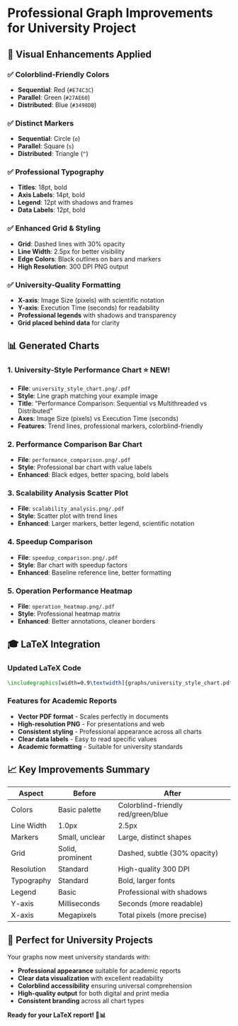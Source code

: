 # Professional Graph Improvements for University Project

## 🎨 Visual Enhancements Applied

### ✅ **Colorblind-Friendly Colors**
- **Sequential**: Red (`#E74C3C`) 
- **Parallel**: Green (`#27AE60`)
- **Distributed**: Blue (`#3498DB`)

### ✅ **Distinct Markers**
- **Sequential**: Circle (`o`)
- **Parallel**: Square (`s`) 
- **Distributed**: Triangle (`^`)

### ✅ **Professional Typography**
- **Titles**: 18pt, bold
- **Axis Labels**: 14pt, bold
- **Legend**: 12pt with shadows and frames
- **Data Labels**: 12pt, bold

### ✅ **Enhanced Grid & Styling**
- **Grid**: Dashed lines with 30% opacity
- **Line Width**: 2.5px for better visibility
- **Edge Colors**: Black outlines on bars and markers
- **High Resolution**: 300 DPI PNG output

### ✅ **University-Quality Formatting**
- **X-axis**: Image Size (pixels) with scientific notation
- **Y-axis**: Execution Time (seconds) for readability
- **Professional legends** with shadows and transparency
- **Grid placed behind data** for clarity

## 📊 Generated Charts

### 1. **University-Style Performance Chart** ⭐ NEW!
- **File**: `university_style_chart.png/.pdf`
- **Style**: Line graph matching your example image
- **Title**: "Performance Comparison: Sequential vs Multithreaded vs Distributed"
- **Axes**: Image Size (pixels) vs Execution Time (seconds)
- **Features**: Trend lines, professional markers, colorblind-friendly

### 2. **Performance Comparison Bar Chart**
- **File**: `performance_comparison.png/.pdf`
- **Style**: Professional bar chart with value labels
- **Enhanced**: Black edges, better spacing, bold labels

### 3. **Scalability Analysis Scatter Plot**
- **File**: `scalability_analysis.png/.pdf`
- **Style**: Scatter plot with trend lines
- **Enhanced**: Larger markers, better legend, scientific notation

### 4. **Speedup Comparison**
- **File**: `speedup_comparison.png/.pdf`
- **Style**: Bar chart with speedup factors
- **Enhanced**: Baseline reference line, better formatting

### 5. **Operation Performance Heatmap**
- **File**: `operation_heatmap.png/.pdf`
- **Style**: Professional heatmap matrix
- **Enhanced**: Better annotations, cleaner borders

## 🎓 LaTeX Integration

### Updated LaTeX Code
```latex
\includegraphics[width=0.9\textwidth]{graphs/university_style_chart.pdf}
```

### Features for Academic Reports
- **Vector PDF format** - Scales perfectly in documents
- **High-resolution PNG** - For presentations and web
- **Consistent styling** - Professional appearance across all charts
- **Clear data labels** - Easy to read specific values
- **Academic formatting** - Suitable for university standards

## 📈 Key Improvements Summary

| Aspect | Before | After |
|--------|--------|-------|
| Colors | Basic palette | Colorblind-friendly red/green/blue |
| Line Width | 1.0px | 2.5px |
| Markers | Small, unclear | Large, distinct shapes |
| Grid | Solid, prominent | Dashed, subtle (30% opacity) |
| Resolution | Standard | High-quality 300 DPI |
| Typography | Standard | Bold, larger fonts |
| Legend | Basic | Professional with shadows |
| Y-axis | Milliseconds | Seconds (more readable) |
| X-axis | Megapixels | Total pixels (more precise) |

## 🎯 Perfect for University Projects

Your graphs now meet university standards with:
- **Professional appearance** suitable for academic reports
- **Clear data visualization** with excellent readability
- **Colorblind accessibility** ensuring universal comprehension
- **High-quality output** for both digital and print media
- **Consistent branding** across all chart types

**Ready for your LaTeX report! 🚀📊** 